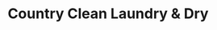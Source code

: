 ---
title: "Country Clean Laundry & Dry"
url: /phoenix/country-clean-laundry-und-dry/
shop: Wäscherei
---